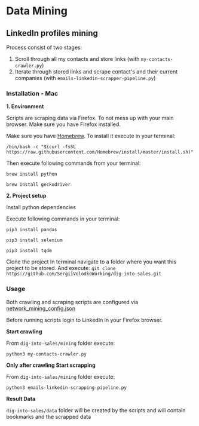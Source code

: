 # Data Mining

## LinkedIn profiles mining

Process consist of two stages:
1. Scroll through all my contacts and store links (with `my-contacts-crawler.py`)
2. Iterate through stored links and scrape contact's and their current companies (with `emails-linkedin-scrapper-pipeline.py`)

### Installation - Mac

**1. Environment**

Scripts are scraping data via Firefox. To not mess up with your main browser. Make sure you have Firefox installed.

Make sure you have [Homebrew](https://brew.sh/). To install it execute in your terminal:

 `/bin/bash -c "$(curl -fsSL https://raw.githubusercontent.com/Homebrew/install/master/install.sh)"`

Then execute following commands from your terminal:

`brew install python`

`brew install geckodriver`

**2. Project setup**

Install python dependencies

Execute following commands in your terminal:

`pip3 install pandas`

`pip3 install selenium`

`pip3 install tqdm`

Clone the project
In terminal navigate to a folder where you want this project to be stored.
And execute: 
`git clone https://github.com/SergiiVolodkoWorking/dig-into-sales.git`

### Usage
Both crawling and scraping scripts are configured via [network_mining_config.json](network_mining_config.json) 

Before running scripts login to LinkedIn in your Firefox browser.


**Start crawling**

From `dig-into-sales/mining` folder execute:

`python3 my-contacts-crawler.py`


**Only after crawling Start scrapping**

From `dig-into-sales/mining` folder execute:

`python3 emails-linkedin-scrapping-pipeline.py`


**Result Data**

`dig-into-sales/data` folder will be created by the scripts and will contain bookmarks and the scrapped data